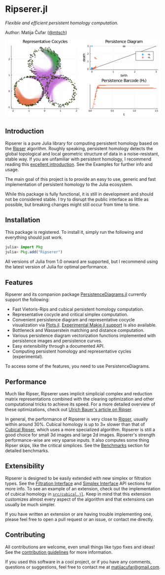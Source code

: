# Ripserer.jl

_Flexible and efficient persistent homology computation._

Author: Matija Čufar ([@mtsch](https://github.com/mtsch/))

![](assets/title_plot.svg)

## Introduction

Ripserer is a pure Julia library for computing persistent homology based on the
[Ripser](https://github.com/Ripser/ripser) algorithm. Roughly speaking, persistent homology
detects the global topological and local geometric structure of data in a noise-resistant,
stable way. If you are unfamiliar with persistent homology, I recommend reading this
[excellent
introduction](https://towardsdatascience.com/persistent-homology-with-examples-1974d4b9c3d0).
See the Examples for further info and usage.

The main goal of this project is to provide an easy to use, generic and fast implementation
of persistent homology to the Julia ecosystem.

While this package is fully functional, it is still in development and should not be
considered stable. I try to disrupt the public interface as little as possible, but breaking
changes might still occur from time to time.

## Installation

This package is registered. To install it, simply run the following and everything should
just work.

```julia
julia> import Pkg
julia> Pkg.add("Ripserer")
```

All versions of Julia from 1.0 onward are supported, but I recommend using the latest
version of Julia for optimal performance.

## Features

Ripserer and its companion package
[PersistenceDiagrams.jl](https://github.com/mtsch/PersistenceDiagrams.jl) currently support
the following:

* Fast Vietoris-Rips and cubical persistent homology computation.
* Representative cocycle and critical simplex computation.
* Convenient persistence diagram and representative cocycle visualization via
  [Plots.jl](https://github.com/JuliaPlots/Plots.jl). [Experimental Makie.jl
  support](https://github.com/mtsch/MakieRipserer.jl) is also available.
* Bottleneck and Wasserstein matching and distance computation.
* Various persistence diagram vectorization functions implemented with persistence images
  and persistence curves.
* Easy extensibility through a documented API.
* Computing persistent homology and representative cycles (experimental).

To access some of the features, you need to use PersistenceDiagrams.

## Performance

Much like Ripser, Ripserer uses implicit simplicial complex and reduction matrix
representations combined with the clearing optimization and other computational tricks to
achieve its speed. For a more detailed overview of these optimizations, check out [Ulrich
Bauer's article on Ripser](https://arxiv.org/abs/1908.02518).

In general, the performance of Ripserer is very close to
[Ripser](https://github.com/Ripser/ripser), usually within around 30%. Cubical homology is
up to 3× slower than that of [Cubical Ripser](https://github.com/CubicalRipser/), which uses
a more specialized algorithm. Ripserer is still a good choice for small 3d images and large
2d images. Ripserer's strength performance-wise are very sparse inputs. It also computes
some thing Ripser skips, like the critical simplices. See the [Benchmarks](@ref) section for
detailed benchmarks.

## Extensibility

Ripserer is designed to be easily extended with new simplex or filtration types. See the
[Filtration Interface](@ref) and [Simplex Interface](@ref) API sections for more info. To
see an example of an extension, check out the implementation of cubical homology in
[`src/cubical.jl`](https://github.com/mtsch/Ripserer.jl/blob/master/src/cubical.j). Keep in
mind that this extension customizes almost every aspect of the algorithm and that extensions
can usually be much simpler.

If you have written an extension or are having trouble implementing one, please feel free to
open a pull request or an issue, or contact me directly.

## Contributing

All contributions are welcome, even small things like typo fixes and ideas! See the
[contribution guidelines](https://github.com/mtsch/Ripserer.jl/blob/master/CONTRIBUTING.md)
for more information.

If you used this software in a cool project, or if you have any comments, questions or
suggestions, feel free to contact me at
[matijacufar@gmail.com](mailto:matijacufar@gmail.com).

